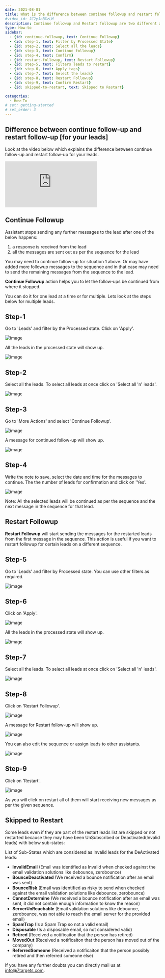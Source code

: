 ```yaml
---
date: 2021-08-01
title: What is the difference between continue followup and restart followup
#video_id: JC2yJnBXzLM
description: Continue followup and Restart followup are two different actions and purpose. Let's understand these actions in details
type: How-to
sidebar:
  - {id: continue-followup, text: Continue Followup}
  - {id: step-1, text: Filter by Processed State}
  - {id: step-2, text: Select all the leads}
  - {id: step-3, text: Continue followup}
  - {id: step-4, text: Confirm}
  - {id: restart-followup, text: Restart Followup}
  - {id: step-5, text: Filters leads to restart}
  - {id: step-6, text: Apply tags}
  - {id: step-7, text: Select the leads}
  - {id: step-8, text: Restart Followup}
  - {id: step-9, text: Confirm Restart}
  - {id: skipped-to-restart, text: Skipped to Restart}

categories:
  - How-To
# set: getting-started
# set_order: 3
---
```


## Difference between continue follow-up and restart follow-up [for your leads]
Look at the video below which explains the difference between continue follow-up and restart follow-up for your leads.

<div class="video_wrapper">
    <iframe src="https://www.youtube.com/embed/kMZPbWFnEJU?rel=0&modestbranding=1&showinfo=0" frameborder="0" allowfullscreen>
    </iframe>
</div>

## Continue Followup

Assistant stops sending any further messages to the lead after one of the below happens:
1. a response is received from the lead
1. all the messages are sent out as per the sequence for the lead

You may need to continue follow-up for situation 1 above. Or may have added more followup messages to the sequence and in that case may need to send the remaining messages from the sequence to the lead.

**Continue Followup** action helps you to let the follow-ups be continued from where it stopped.

You can do it for one lead at a time or for multiple. Lets look at the steps below for multiple leads.


## Step-1 

Go to 'Leads' and filter by the Processed state. Click on 'Apply'.

![image](../../images/Different-followup-1.jpg)

All the leads in the processed state will show up.

![image](../../images/Different-followup-3.jpg)

## Step-2

Select all the leads. To select all leads at once click on 'Select all 'n' leads'.

![image](../../images/Different-followup-4.jpg)

## Step-3

Go to 'More Actions' and select 'Continue Followup'.

![image](../../images/Different-followup-5.jpg)

A message for continued follow-up will show up.

![image](../../images/Different-followup-6.jpg)

## Step-4

Write the note to save, select the date and time for the messages to continue. The the number of leads for confirmation and click on 'Yes'.

![image](../../images/Different-followup-7.jpg)

Note: All the selected leads will be continued as per the sequence and the next message in the sequence for that lead.
 
## Restart Followup

**Restart Followup** will start sending the messages for the restarted leads from the first message in the sequence. This action is useful if you want to restart followup for certain leads on a different sequence.

## Step-5

Go to 'Leads' and filter by Processed state. You can use other filters as required.

![image](../../images/Different-followup-8.jpg)

## Step-6

Click on 'Apply'.

![image](../../images/Different-followup-9.jpg)

All the leads in the processed state will show up.

![image](../../images/Different-followup-10.jpg)

## Step-7

Select all the leads. To select all leads at once click on 'Select all 'n' leads'.

![image](../../images/Different-followup-11.jpg)

## Step-8

Click on 'Restart Followup'.

![image](../../images/Different-followup-12.jpg)

A message for Restart follow-up will show up.

![image](../../images/Different-followup-13.jpg)

You can also edit the sequence or assign leads to other assistants.

![image](../../images/Different-followup-14.jpg)

## Step-9

Click on 'Restart'.

![image](../../images/Different-followup-15.jpg)

As you will click on restart all of them will start receiving new messages as per the given sequence.

## Skipped to Restart
Some leads even if they are part of the restart leads list are skipped or not restarted because they may have been UnSubscribed or Deactivated(Invalid leads) with below sub-states:

List of Sub-States which are considered as Invalid leads for the DeActivated leads: 
- **InvalidEmail** (Email was identified as Invalid when checked against the email validation solutions like debounce, zerobounce)
- **BounceDeactivated** (We received a bounce notification after an email was sent)
- **BounceRisk** (Email was identified as risky to send when checked against the email validation solutions like debounce, zerobounce)
- **CannotDetermine** (We received a bounce notification after an email was sent, it did not contain enough information to know the reason)
- **ServerUnReachable** (Email validation solutions like debounce, zerobounce, was not able to reach the email server for the provided email)
- **SpamTrap** (Is a Spam Trap so not a valid email)
- **Disposable** (Is a disposable email, so not considered valid)
- **Retired** (Received a notificaiton that the person has retired)
- **MovedOut** (Received a notificaiton that the person has moved out of the company)
- **ReferredSomeone** (Received a notificaiton that the person possibly retired and then referred someone else)
 
If you have any further doubts you can directly mail us at info@7targets.com.
